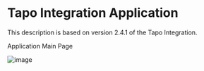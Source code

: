 # Tapo Integration Application
This description is based on version 2.4.1 of the Tapo Integration.

Application Main Page

![image](https://github.com/user-attachments/assets/0d28c761-da4e-479d-b1e3-b4d3654edeeb)

